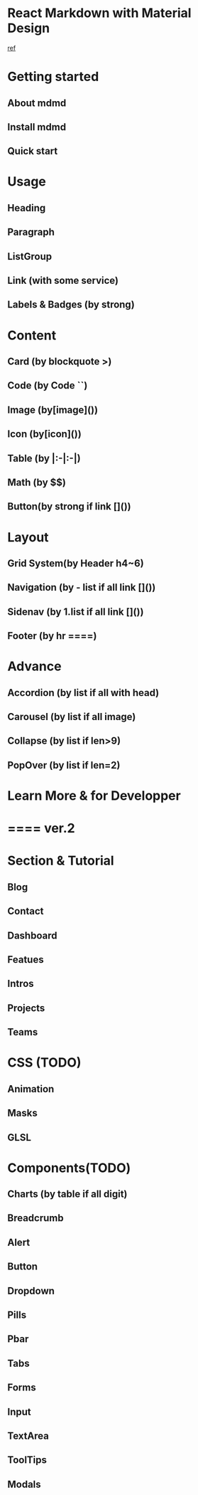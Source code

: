 # React Markdown with Material Design

[ref](https://mdbootstrap.com/docs/react/)

# Getting started
## About mdmd
## Install mdmd
## Quick start

# Usage
## Heading
## Paragraph
## ListGroup
## Link       (with some service)
## Labels & Badges    (by strong)

# Content
## Card  (by blockquote >)
## Code  (by Code \`\`)
## Image (by\[image\]())
## Icon  (by\[icon\]())
## Table (by |:-|:-|)
## Math  (by \$\$)
## Button(by strong if link \[\]())

# Layout
## Grid System(by Header h4~6)
## Navigation (by - list if all link \[\]())
## Sidenav    (by 1.list if all link \[\]())
## Footer     (by hr \=\=\=\=)

# Advance
## Accordion (by list if all with head)
## Carousel  (by list if all image)
## Collapse  (by list if len>9)
## PopOver   (by list if len=2)

# Learn More & for Developper

====
ver.2
====


# Section & Tutorial
## Blog
## Contact
## Dashboard
## Featues
## Intros
## Projects
## Teams

# CSS (TODO)
## Animation
## Masks
## GLSL

# Components(TODO)
## Charts    (by table if all digit)
## Breadcrumb
## Alert
## Button
## Dropdown
## Pills
## Pbar
## Tabs
## Forms
## Input
## TextArea
## ToolTips
## Modals
